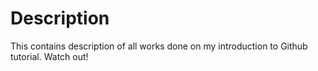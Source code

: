 # Description

This contains description of all works done on my introduction to Github tutorial.
Watch out!
